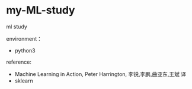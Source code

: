 # my-ML-study
ml study

environment：
* python3

reference:
* Machine Learning in Action, Peter Harrington, 李锐,李鹏,曲亚东,王斌 译
* sklearn


